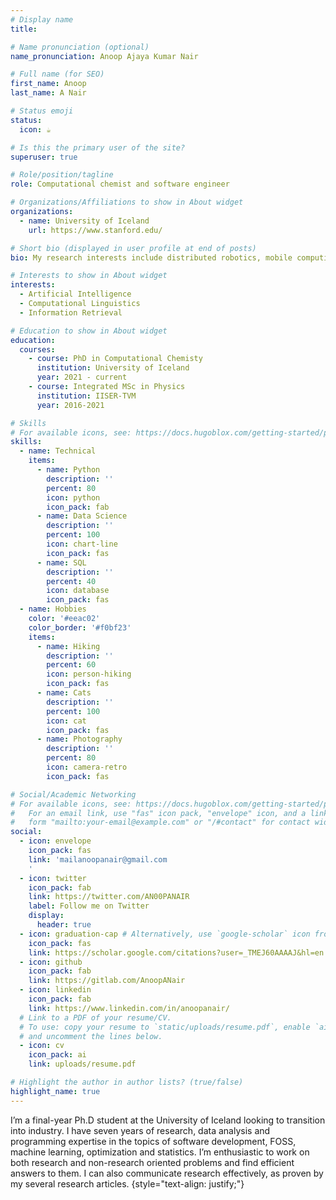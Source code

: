 ```yaml
---
# Display name
title: 

# Name pronunciation (optional)
name_pronunciation: Anoop Ajaya Kumar Nair

# Full name (for SEO)
first_name: Anoop
last_name: A Nair

# Status emoji
status:
  icon: ☕️

# Is this the primary user of the site?
superuser: true

# Role/position/tagline
role: Computational chemist and software engineer

# Organizations/Affiliations to show in About widget
organizations:
  - name: University of Iceland
    url: https://www.stanford.edu/

# Short bio (displayed in user profile at end of posts)
bio: My research interests include distributed robotics, mobile computing and programmable matter.

# Interests to show in About widget
interests:
  - Artificial Intelligence
  - Computational Linguistics
  - Information Retrieval

# Education to show in About widget
education:
  courses:
    - course: PhD in Computational Chemisty
      institution: University of Iceland
      year: 2021 - current
    - course: Integrated MSc in Physics 
      institution: IISER-TVM
      year: 2016-2021

# Skills
# For available icons, see: https://docs.hugoblox.com/getting-started/page-builder/#icons
skills:
  - name: Technical
    items:
      - name: Python
        description: ''
        percent: 80
        icon: python
        icon_pack: fab
      - name: Data Science
        description: ''
        percent: 100
        icon: chart-line
        icon_pack: fas
      - name: SQL
        description: ''
        percent: 40
        icon: database
        icon_pack: fas
  - name: Hobbies
    color: '#eeac02'
    color_border: '#f0bf23'
    items:
      - name: Hiking
        description: ''
        percent: 60
        icon: person-hiking
        icon_pack: fas
      - name: Cats
        description: ''
        percent: 100
        icon: cat
        icon_pack: fas
      - name: Photography
        description: ''
        percent: 80
        icon: camera-retro
        icon_pack: fas

# Social/Academic Networking
# For available icons, see: https://docs.hugoblox.com/getting-started/page-builder/#icons
#   For an email link, use "fas" icon pack, "envelope" icon, and a link in the
#   form "mailto:your-email@example.com" or "/#contact" for contact widget.
social:
  - icon: envelope
    icon_pack: fas
    link: 'mailanoopanair@gmail.com
    '
  - icon: twitter
    icon_pack: fab
    link: https://twitter.com/AN00PANAIR
    label: Follow me on Twitter
    display:
      header: true
  - icon: graduation-cap # Alternatively, use `google-scholar` icon from `ai` icon pack
    icon_pack: fas
    link: https://scholar.google.com/citations?user=_TMEJ60AAAAJ&hl=en
  - icon: github
    icon_pack: fab
    link: https://gitlab.com/AnoopANair
  - icon: linkedin
    icon_pack: fab
    link: https://www.linkedin.com/in/anoopanair/
  # Link to a PDF of your resume/CV.
  # To use: copy your resume to `static/uploads/resume.pdf`, enable `ai` icons in `params.yaml`,
  # and uncomment the lines below.
  - icon: cv
    icon_pack: ai
    link: uploads/resume.pdf

# Highlight the author in author lists? (true/false)
highlight_name: true
---
```


I’m a final-year Ph.D student at the University of Iceland looking to transition into industry.
I have seven years of research, data analysis and programming expertise in the topics of
software development, FOSS, machine learning, optimization and statistics. I’m enthusiastic
to work on both research and non-research oriented problems and find efficient answers to
them. I can also communicate research effectively, as proven by my several research articles.
{style="text-align: justify;"}
